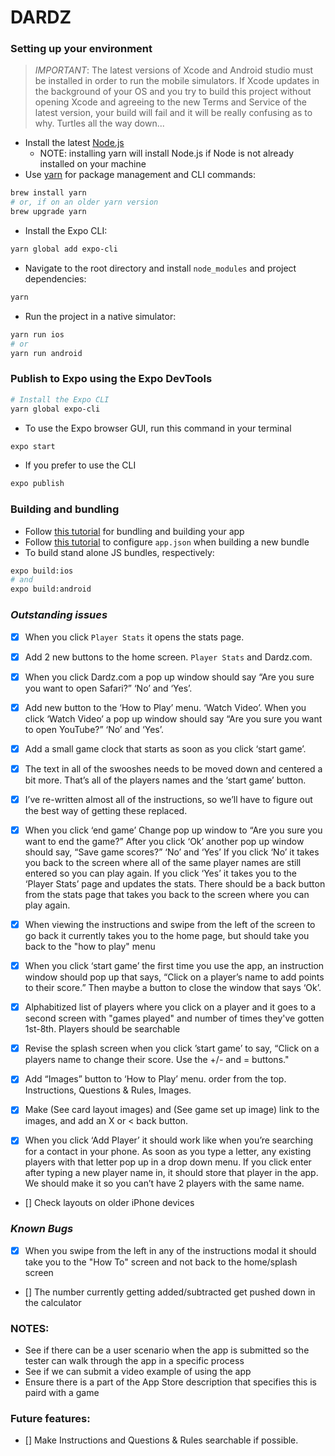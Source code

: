 # DARDZ

### Setting up your environment
>*IMPORTANT*: The latest versions of Xcode and Android studio must be installed in order to run the mobile simulators. If Xcode updates in the background of your OS and you try to build this project without opening Xcode and agreeing to the new Terms and Service of the latest version, your build will fail and it will be really confusing as to why. Turtles all the way down...
- Install the latest [Node.js](https://nodejs.org/en/download/)
  - NOTE: installing yarn will install Node.js if Node is not already installed on your machine
- Use [yarn](https://yarnpkg.com/lang/en/docs/install/#mac-stable) for package management and CLI commands:
```sh
brew install yarn
# or, if on an older yarn version
brew upgrade yarn
```
- Install the Expo CLI:
```sh
yarn global add expo-cli
```
- Navigate to the root directory and install `node_modules` and project dependencies:
```sh
yarn
```
- Run the project in a native simulator:
```sh
yarn run ios
# or
yarn run android
```

### Publish to Expo using the Expo DevTools
```sh
# Install the Expo CLI
yarn global expo-cli
```
- To use the Expo browser GUI, run this command in your terminal
```sh
expo start
```

- If you prefer to use the CLI
```sh
expo publish
```

### Building and bundling
- Follow [this tutorial](https://docs.expo.io/versions/latest/distribution/building-standalone-apps) for bundling and building your app
- Follow [this tutorial](https://docs.expo.io/versions/latest/guides/configuration.html) to configure `app.json` when building a new bundle
- To build stand alone JS bundles, respectively:
```sh
expo build:ios
# and
expo build:android
```

### *Outstanding issues*
- [X] When you click `Player Stats` it opens the stats page.

- [X] Add 2 new buttons to the home screen. `Player Stats` and Dardz.com.

- [X] When you click Dardz.com a pop up window should say “Are you sure you want to open Safari?” ‘No’ and ‘Yes’.

- [X] Add new button to the ‘How to Play’ menu. ‘Watch Video’. When you click ‘Watch Video’ a pop up window should say “Are you sure you want to open YouTube?” ‘No’ and ‘Yes’.

- [X] Add a small game clock that starts as soon as you click ‘start game’.

- [X] The text in all of the swooshes needs to be moved down and centered a bit more. That’s all of the players names and the ‘start game’ button.

- [X] I’ve re-written almost all of the instructions, so we’ll have to figure out the best way of getting these replaced.

- [X] When you click ‘end game’ Change pop up window to “Are you sure you want to end the game?” After you click ‘Ok’ another pop up window should say, “Save game scores?” ‘No’ and ‘Yes’  If you click ‘No’ it takes you back to the screen where all of the same player names are still entered so you can play again. If you click ‘Yes’ it takes you to the ‘Player Stats’ page and updates the stats. There should be a back button from the stats page that takes you back to the screen where you can play again.

- [X] When viewing the instructions and swipe from the left of the screen to go back it currently takes you to the home page, but should take you back to the "how to play" menu

- [X] When you click ‘start game’ the first time you use the app, an instruction window should pop up that says, “Click on a player’s name to add points to their score.” Then maybe a button to close the window that says ‘Ok’.


<!-- - [] The `Player Stats` should be a list ranked by how many times a player has won. It should list ‘games played’ and ‘games won’. You should be able to click on a player and see how many times they’ve gotten each place, 1-8. You should also be able to edit the players name. -->

- [X] Alphabitized list of players where you click on a player and it goes to a second screen with "games played" and number of times they've gotten 1st-8th. Players should be searchable

- [X] Revise the splash screen when you click ’start game’ to say, “Click on a players name to change their score. Use the +/- and = buttons."

- [X] Add “Images” button to ‘How to Play’ menu. order from the top. Instructions, Questions & Rules, Images.

- [X] Make (See card layout images) and (See game set up image) link to the images, and add an X or < back button.

- [X] When you click ‘Add Player’ it should work like when you’re searching for a contact in your phone. As soon as you type a letter, any existing players with that letter pop up in a drop down menu. If you click enter after typing a new player name in, it should store that player in the app. We should make it so you can’t have 2 players with the same name.

- [] Check layouts on older iPhone devices

### *Known Bugs*
- [X] When you swipe from the left in any of the instructions modal it should take you to the "How To" screen and not back to the home/splash screen
- [] The number currently getting added/subtracted get pushed down in the calculator

### NOTES:
- See if there can be a user scenario when the app is submitted so the tester can walk through the app in a specific process
- See if we can submit a video example of using the app
- Ensure there is a part of the App Store description that specifies this is paird with a game

### Future features:
- [] Make Instructions and Questions & Rules searchable if possible.